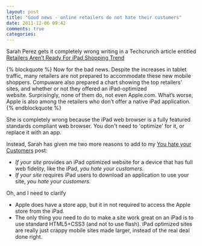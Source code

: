 ```yaml
---
layout: post
title: "Good news - online retailers do not hate their customers"
date: 2011-12-06 09:42
comments: true
categories: 
---
```


Sarah Perez gets it completely wrong writing in a Techcrunch article entitled [Retailers Aren’t Ready For iPad Shopping Trend](http://techcrunch.com/2011/12/05/retailers-arent-ready-for-ipad-shopping-trend/?utm_source=feedburner&utm_medium=feed&utm_campaign=Feed%3A+Techcrunch+%28TechCrunch%29)

{% blockquote %}
Now for the bad news. Despite the increases in tablet traffic, many retailers are not prepared to accommodate these new mobile shoppers. Compuware also prepared a chart showing the top retailers’ sites, and whether or not they offered an iPad-optimized website. Surprisingly, none of them do, not even Apple.com. What’s worse, Apple is also among the retailers who don’t offer a native iPad application.
{% endblockquote %}


She is completely wrong because the iPad web browser is a fully featured standards compliant web browser. You don't need to 'optimize' for it, or replace it with an app.

Instead, Sarah has given me two more reasons to add to my [You hate your Customers](http://hiltmon.com/blog/2011/11/27/you-hate-your-customers/) post:

* *If your site* provides an iPad optimized website for a device that has full web fidelity, like the iPad, *you hate your customers.*
* *If your site* requires iPad users to download an application to use your site, *you hate your customers.*

Oh, and I need to clarify

* Apple does have a store app, but it in not required to access the Apple store from the iPad.
* The only thing you need to do to make a site work great on an iPad is to use standard HTML5+CSS3 (and not to use flash). iPad optimized sites are really just crappy mobile sites made larger, instead of the real deal done right.


